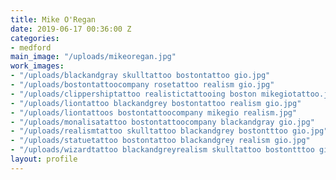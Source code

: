 ```yaml
---
title: Mike O'Regan
date: 2019-06-17 00:36:00 Z
categories:
- medford
main_image: "/uploads/mikeoregan.jpg"
work_images:
- "/uploads/blackandgray skulltattoo bostontattoo gio.jpg"
- "/uploads/bostontattoocompany rosetattoo realism gio.jpg"
- "/uploads/clippershiptattoo realistictattooing boston mikegiotattoo.jpg"
- "/uploads/liontattoo blackandgrey bostontattoo realism gio.jpg"
- "/uploads/liontattoos bostontattoocompany mikegio realism.jpg"
- "/uploads/monalisatattoo bostontattoocompany blackandgray gio.jpg"
- "/uploads/realismtattoo skulltattoo blackandgrey bostontttoo gio.jpg"
- "/uploads/statuetattoo bostontattoo blackandgrey realism gio.jpg"
- "/uploads/wizardtattoo blackandgreyrealism skulltattoo bostontttoo gio.jpg"
layout: profile
---
```


